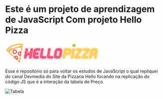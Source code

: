 # Este é um projeto de aprendizagem de JavaScript Com projeto Hello Pizza

![Logo](img/logo-helloPizza.png)

Esse é repositório só para voltar os estudos de JavaScript o qual repliquei do canal Devmedia do Site da Pizzaria Hello focando na replicação do código JS que é a interação da tabela de Preço.

![Tabela](../img/tabela.png)


